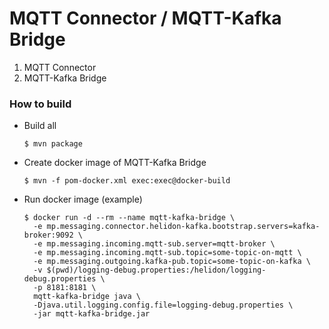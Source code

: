 # MQTT Connector / MQTT-Kafka Bridge

1. MQTT Connector
2. MQTT-Kafka Bridge


### How to build

+ Build all

    ```
    $ mvn package
    ```

+ Create docker image of MQTT-Kafka Bridge

    ```
    $ mvn -f pom-docker.xml exec:exec@docker-build
    ```

+ Run docker image (example)

    ```
    $ docker run -d --rm --name mqtt-kafka-bridge \
      -e mp.messaging.connector.helidon-kafka.bootstrap.servers=kafka-broker:9092 \
      -e mp.messaging.incoming.mqtt-sub.server=mqtt-broker \
      -e mp.messaging.incoming.mqtt-sub.topic=some-topic-on-mqtt \
      -e mp.messaging.outgoing.kafka-pub.topic=some-topic-on-kafka \
      -v $(pwd)/logging-debug.properties:/helidon/logging-debug.properties \
      -p 8181:8181 \
      mqtt-kafka-bridge java \
      -Djava.util.logging.config.file=logging-debug.properties \
      -jar mqtt-kafka-bridge.jar
    ```

